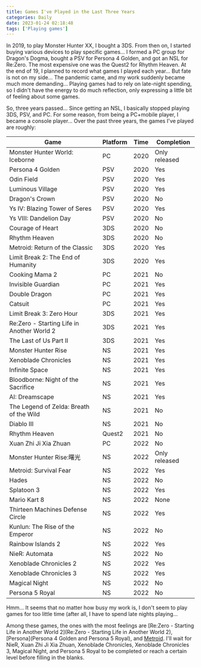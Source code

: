 ```yaml
---
title: Games I've Played in the Last Three Years
categories: Daily
date: 2023-01-24 02:18:48
tags: ['Playing games']
---
```


In 2019, to play Monster Hunter XX, I bought a 3DS. From then on, I started buying various devices to play specific games... I formed a PC group for Dragon's Dogma, bought a PSV for Persona 4 Golden, and got an NSL for Re:Zero. The most expensive one was the Quest2 for Rhythm Heaven. At the end of 19, I planned to record what games I played each year... But fate is not on my side... The pandemic came, and my work suddenly became much more demanding... Playing games had to rely on late-night spending, so I didn't have the energy to do much reflection, only expressing a little bit of feeling about some games.
<!-- Abstract part -->
<!-- more -->

So, three years passed... Since getting an NSL, I basically stopped playing 3DS, PSV, and PC. For some reason, from being a PC+mobile player, I became a console player... Over the past three years, the games I've played are roughly:

Game|Platform|Time|Completion
-|-|-|-
Monster Hunter World: Iceborne|PC|2020|Only released
Persona 4 Golden|PSV|2020|Yes
Odin Field|PSV|2020|Yes
Luminous Village|PSV|2020|Yes
Dragon's Crown|PSV|2020|No
Ys IV: Blazing Tower of Seres|PSV|2020|Yes
Ys VIII: Dandelion Day|PSV|2020|No
Courage of Heart|3DS|2020|No
Rhythm Heaven|3DS|2020|No
Metroid: Return of the Classic|3DS|2020|Yes
Limit Break 2: The End of Humanity|3DS|2020|Yes
Cooking Mama 2|PC|2021|No
Invisible Guardian|PC|2021|Yes
Double Dragon|PC|2021|Yes
Catsuit|PC|2021|Yes
Limit Break 3: Zero Hour|3DS|2021|Yes
Re:Zero - Starting Life in Another World 2|3DS|2021|Yes
The Last of Us Part II|3DS|2021|Yes
Monster Hunter Rise|NS|2021|Yes
Xenoblade Chronicles|NS|2021|Yes
Infinite Space|NS|2021|Yes
Bloodborne: Night of the Sacrifice|NS|2021|Yes
AI: Dreamscape|NS|2021|Yes
The Legend of Zelda: Breath of the Wild|NS|2021|No
Diablo III|NS|2021|No
Rhythm Heaven |Quest2|2021|No
Xuan Zhi Ji Xia Zhuan|PC|2022|No
Monster Hunter Rise:曙光|NS|2022|Only released
Metroid: Survival Fear|NS|2022|Yes
Hades|NS|2022|No
Splatoon 3|NS|2022|Yes
Mario Kart 8|NS|2022|None
Thirteen Machines Defense Circle|NS|2022|Yes
Kunlun: The Rise of the Emperor|NS|2022|No
Rainbow Islands 2|NS|2022|Yes
NieR: Automata|NS|2022|No
Xenoblade Chronicles 2|NS|2022|Yes
Xenoblade Chronicles 3|NS|2022|Yes
Magical Night|NS|2022|No
Persona 5 Royal|NS|2022|No

Hmm... It seems that no matter how busy my work is, I don't seem to play games for too little time (after all, I have to spend late nights playing...

Among these games, the ones with the most feelings are [Re:Zero - Starting Life in Another World 2](Re:Zero - Starting Life in Another World 2), [Persona](Persona 4 Golden and Persona 5 Royal), and [Metroid](Metroid). I'll wait for NieR, Xuan Zhi Ji Xia Zhuan, Xenoblade Chronicles, Xenoblade Chronicles 3, Magical Night, and Persona 5 Royal to be completed or reach a certain level before filling in the blanks.

